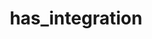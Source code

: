 ---
title: has_integration
category: method
signature: 'has_integration( $id )'
synopsis: Checks if an integration exists
returns: boolean
arguments:
  -
    name: id
    type: string
    description: The id of the integration to check for
---